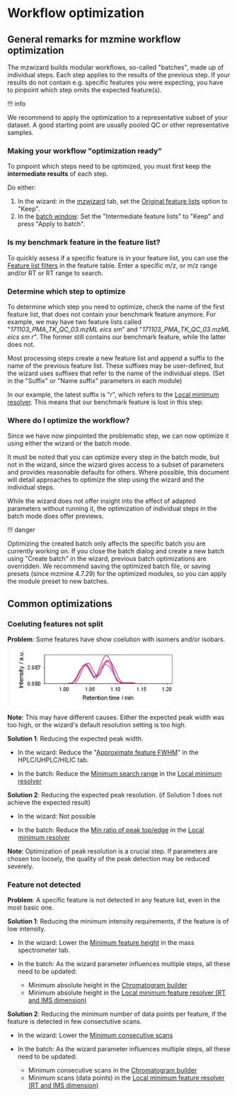 # Workflow optimization

## General remarks for mzmine workflow optimization

The mzwizard builds modular workflows, so-called "batches", made up of individual steps. Each step
applies to the results of the previous step. If your results do not contain e.g. specific features
you were expecting, you have to pinpoint which step omits the expected feature(s).

!!! info

   We recommend to apply the optimization to a representative subset of your dataset. A good starting
   point are usually pooled QC or other representative samples.

### Making your workflow "optimization ready"

To pinpoint which steps need to be optimized, you must first keep the **intermediate results** of
each step.

Do either:

1. In the wizard: in the [mzwizard](../../wizard.md#5-filters) tab, set
   the [Original feature lists](../../wizard.md#original-feature-list) option to "Keep".
2. In the [batch window](../batch_processing/batch-processing.md#how-to-run-batch-processing): Set
   the "Intermediate feature lists" to "Keep" and press "Apply to batch".

### Is my benchmark feature in the feature list?

To quickly assess if a specific feature is in your feature list, you can use
the [Feature list filters](../../module_docs/lc-ms_featdet/featdet_results/featdet_results.md#feature-list-filters)
in the feature table. Enter a specific m/z, or m/z range and/or RT or RT range to search.

### Determine which step to optimize

To determine which step you need to optimize, check the name of the first feature list, that does
not contain your benchmark feature anymore. For example, we may have two feature lists called
"_171103_PMA_TK_QC_03.mzML eics sm_" and "_171103_PMA_TK_QC_03.mzML eics sm r_". The former still
contains our benchmark feature, while the latter does not.

Most processing steps create a new feature list and append a suffix to the name of the previous
feature list. These suffixes may be user-defined, but the wizard uses suffixes that refer to the
name of the individual steps. (Set in the "Suffix" or "Name suffix" parameters in each module)

In our example, the latest suffix is "_r_", which refers to
the [Local minimum resolver](../../module_docs/featdet_resolver_local_minimum/local-minimum-resolver.md).
This means that our benchmark feature is lost in this step.

### Where do I optimize the workflow?

Since we have now pinpointed the problematic step, we can now optimize it using either the wizard 
or the batch mode.

It must be noted that you can optimize every step in the batch mode, but not in the wizard, since 
the wizard gives access to a subset of parameters and provides reasonable defaults for others. 
Where possible, this document will detail approaches to optimize the step using the wizard and the 
individual steps.

While the wizard does not offer insight into the effect of adapted parameters without running it,
the optimization of individual steps in the batch mode does offer previews.

!!! danger

   Optimizing the created batch only affects the specific batch you are currently working on. If you
   close the batch dialog and create a new batch using "Create batch" in the wizard, previous 
   batch optimizations are overridden. We recommend saving the optimized batch file, or saving 
   presets (since mzmine 4.7.29) for the optimized modules, so you can apply the module preset to 
   new batches.

## Common optimizations

### Coeluting features not split
**Problem**: Some features have show coelution with isomers and/or isobars.
![img.png](coelution.png)

**Note**: This may have different causes. Either the expected peak width was too high, or the 
wizard's default resolution setting is too high.

**Solution 1**: Reducing the expected peak width.

- In the wizard: Reduce the "[Approximate feature FWHM](../../wizard.md#approximate-feature-fwhm)" in the HPLC/UHPLC/HILIC tab.

- In the batch: Reduce the [Minimum search range](../../module_docs/featdet_resolver_local_minimum/local-minimum-resolver.md#minimum-search-range-rtmobility-absolute) in the [Local minimum resolver](../../module_docs/featdet_resolver_local_minimum/local-minimum-resolver.md)

**Solution 2**: Reducing the expected peak resolution. (if Solution 1 does not achieve the expected result)

- In the wizard: Not possible

- In the batch: Reduce the [Min ratio of peak top/edge](../../module_docs/featdet_resolver_local_minimum/local-minimum-resolver.md#min-ratio-of-peak-topedge) in the [Local minimum resolver](../../module_docs/featdet_resolver_local_minimum/local-minimum-resolver.md)

**Note**: Optimization of peak resolution is a crucial step. If parameters are chosen too loosely, 
the quality of the peak detection may be reduced severely.

### Feature not detected
**Problem**: A specific feature is not detected in any feature list, even in the most basic one.

**Solution 1**: Reducing the minimum intensity requirements, if the feature is of low intensity.

- In the wizard: Lower the [Minimum feature height](../../wizard.md#minimum-feature-height) in the mass spectrometer tab.

- In the batch: As the wizard parameter influences multiple steps, all these need to be updated:
    - Minimum absolute height in the [Chromatogram builder](../../module_docs/lc-ms_featdet/featdet_adap_chromatogram_builder/adap-chromatogram-builder.md#minimum-absolute-height)
    - Minimum absolute height in the [Local minimum feature resolver (RT and IMS dimension)](../../module_docs/featdet_resolver_local_minimum/local-minimum-resolver.md#minimum-absolute-height)

**Solution 2**: Reducing the minimum number of data points per feature, if the feature is detected in few consectutive scans.

- In the wizard: Lower the [Minimum consecutive scans](../../wizard.md#minimum-consecutive-scans)

- In the batch: As the wizard parameter influences multiple steps, all these need to be updated:
    - Minimum consecutive scans in the [Chromatogram builder](../../module_docs/lc-ms_featdet/featdet_adap_chromatogram_builder/adap-chromatogram-builder.md#minimum-consecutive-scans)
    - Minimum scans (data points) in the [Local minimum feature resolver (RT and IMS dimension)](../../module_docs/featdet_resolver_local_minimum/local-minimum-resolver.md#minimum-scans-data-points)
